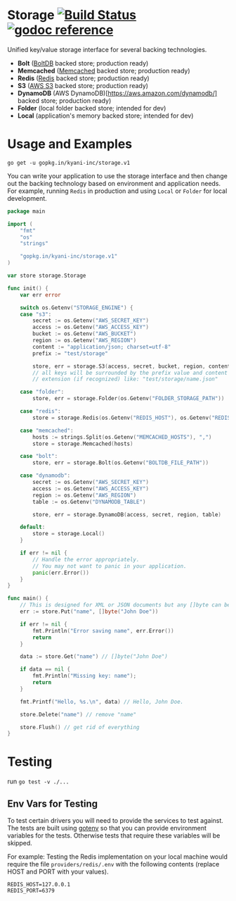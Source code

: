 # Storage [![Build Status](https://travis-ci.org/kyani-inc/storage.svg)](https://travis-ci.org/kyani-inc/storage)&nbsp;[![godoc reference](https://godoc.org/github.com/kyani-inc/storage?status.png)](https://godoc.org/github.com/kyani-inc/storage)

Unified key/value storage interface for several backing technologies.

- **Bolt** ([BoltDB](https://github.com/boltdb/bolt) backed store; production ready)
- **Memcached** ([Memcached](http://memcached.org/) backed store; production ready)
- **Redis** ([Redis](http://redis.io/) backed store; production ready)
- **S3** ([AWS S3](https://aws.amazon.com/s3/) backed store; production ready)
- **DynamoDB** (AWS DynamoDB)[https://aws.amazon.com/dynamodb/] backed store; production ready)
- **Folder** (local folder backed store; intended for dev)
- **Local** (application's memory backed store; intended for dev)

# Usage and Examples

`go get -u gopkg.in/kyani-inc/storage.v1`

You can write your application to use the storage interface and then change out the backing technology based on 
environment and application needs. For example, running `Redis` in production and using `Local` or `Folder` for 
local development.

```go
package main

import (
	"fmt"
	"os"
	"strings"

	"gopkg.in/kyani-inc/storage.v1"
)

var store storage.Storage

func init() {
	var err error

	switch os.Getenv("STORAGE_ENGINE") {
	case "s3":
		secret := os.Getenv("AWS_SECRET_KEY")
		access := os.Getenv("AWS_ACCESS_KEY")
		bucket := os.Getenv("AWS_BUCKET")
		region := os.Getenv("AWS_REGION")
		content := "application/json; charset=utf-8"
		prefix := "test/storage"

		store, err = storage.S3(access, secret, bucket, region, content, prefix)
		// all keys will be surrounded by the prefix value and content
		// extension (if recognized) like: "test/storage/name.json"

	case "folder":
		store, err = storage.Folder(os.Getenv("FOLDER_STORAGE_PATH"))

	case "redis":
		store = storage.Redis(os.Getenv("REDIS_HOST"), os.Getenv("REDIS_PORT"))

	case "memcached":
		hosts := strings.Split(os.Getenv("MEMCACHED_HOSTS"), ",")
		store = storage.Memcached(hosts)

	case "bolt":
		store, err = storage.Bolt(os.Getenv("BOLTDB_FILE_PATH"))

	case "dynamodb":
		secret := os.Getenv("AWS_SECRET_KEY")
		access := os.Getenv("AWS_ACCESS_KEY")
		region := os.Getenv("AWS_REGION")
		table := os.Getenv("DYNAMODB_TABLE")

		store, err = storage.DynamoDB(access, secret, region, table)

	default:
		store = storage.Local()
	}

	if err != nil {
		// Handle the error appropriately.
		// You may not want to panic in your application.
		panic(err.Error())
	}
}

func main() {
	// This is designed for XML or JSON documents but any []byte can be used.
	err := store.Put("name", []byte("John Doe"))

	if err != nil {
		fmt.Println("Error saving name", err.Error())
		return
	}

	data := store.Get("name") // []byte("John Doe")

	if data == nil {
		fmt.Println("Missing key: name");
		return
	}

	fmt.Printf("Hello, %s.\n", data) // Hello, John Doe.

	store.Delete("name") // remove "name"

	store.Flush() // get rid of everything
}
```

# Testing

run `go test -v ./...`

## Env Vars for Testing

To test certain drivers you will need to provide the services to test against. The tests are built using 
[gotenv](https://github.com/subosito/gotenv) so that you can provide environment variables for the tests.
Otherwise tests that require these variables will be skipped.

For example: Testing the Redis implementation on your local machine would require the file `providers/redis/.env` with the following
contents (replace HOST and PORT with your values).

```
REDIS_HOST=127.0.0.1
REDIS_PORT=6379
```

